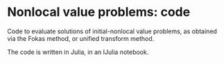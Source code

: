 # Nonlocal value problems: code

Code to evaluate solutions of initial-nonlocal value problems, as obtained via the Fokas method, or unified transform method.

The code is written in Julia, in an IJulia notebook.
